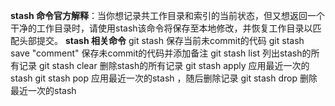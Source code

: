 **stash 命令官方解释**：当你想记录共工作目录和索引的当前状态，但又想返回一个干净的工作目录时，请使用stash该命令将保存至本地修改，并恢复工作目录以匹配头部提交。
**stash 相关命令**
git stash 保存当前未commit的代码
git stash save "comment"   保存未commit的代码并添加备注
git  stash list 列出stash的所有记录 
git  stash clear 删除stash的所有记录
git stash apply 应用最近一次的stash
git stash pop 应用最近一次的stash ，随后删除记录
git stash drop 删除最近一次的stash
